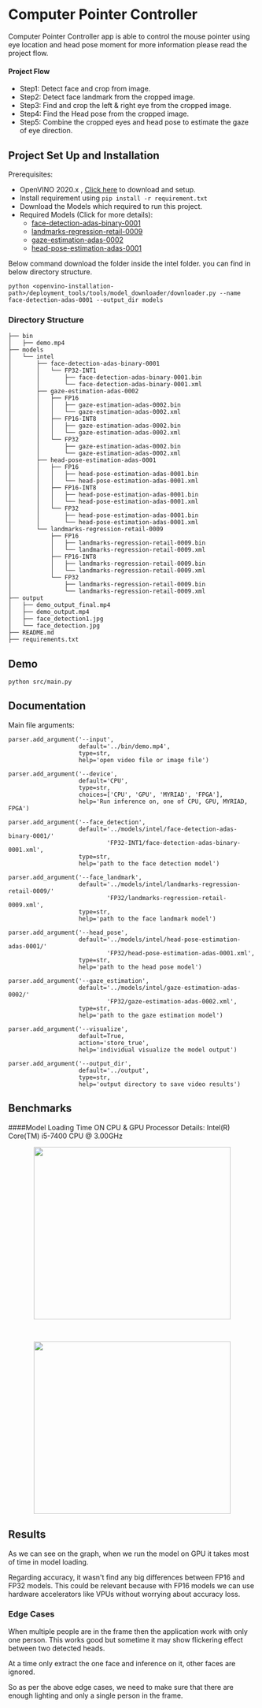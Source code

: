 # Computer Pointer Controller

Computer Pointer Controller app is able to control the mouse pointer using eye location and head pose moment for more information please read the project flow.
   
#### Project Flow
* Step1: Detect face and crop from image.
* Step2: Detect face landmark from the cropped image.
* Step3: Find and crop the left & right eye from the cropped image.
* Step4: Find the Head pose from the cropped image.
* Step5: Combine the cropped eyes and head pose to estimate the gaze of eye direction. 
 
## Project Set Up and Installation
Prerequisites:
* OpenVINO 2020.x , [Click here](https://docs.openvinotoolkit.org/latest/index.html) to download and setup.
* Install requirement using ```pip install -r requirement.txt```
* Download the Models which required to run this project. 
* Required Models (Click for more details): 
    * [face-detection-adas-binary-0001](https://docs.openvinotoolkit.org/latest/_models_intel_face_detection_adas_binary_0001_description_face_detection_adas_binary_0001.html) 
    * [landmarks-regression-retail-0009](https://docs.openvinotoolkit.org/latest/_models_intel_landmarks_regression_retail_0009_description_landmarks_regression_retail_0009.html)
    * [gaze-estimation-adas-0002](https://docs.openvinotoolkit.org/latest/_models_intel_head_pose_estimation_adas_0001_description_head_pose_estimation_adas_0001.html)
    * [head-pose-estimation-adas-0001](https://docs.openvinotoolkit.org/latest/_models_intel_gaze_estimation_adas_0002_description_gaze_estimation_adas_0002.html)
    
Below command download the folder inside the intel folder. you can find in below directory structure.
```
python <openvino-installation-path>/deployment_tools/tools/model_downloader/downloader.py --name face-detection-adas-0001 --output_dir models
```

### Directory Structure
```
├── bin
│   ├── demo.mp4
├── models
│   └── intel
│       ├── face-detection-adas-binary-0001
│       │   └── FP32-INT1
│       │       ├── face-detection-adas-binary-0001.bin
│       │       └── face-detection-adas-binary-0001.xml
│       ├── gaze-estimation-adas-0002
│       │   ├── FP16
│       │   │   ├── gaze-estimation-adas-0002.bin
│       │   │   └── gaze-estimation-adas-0002.xml
│       │   ├── FP16-INT8
│       │   │   ├── gaze-estimation-adas-0002.bin
│       │   │   └── gaze-estimation-adas-0002.xml
│       │   └── FP32
│       │       ├── gaze-estimation-adas-0002.bin
│       │       └── gaze-estimation-adas-0002.xml
│       ├── head-pose-estimation-adas-0001
│       │   ├── FP16
│       │   │   ├── head-pose-estimation-adas-0001.bin
│       │   │   └── head-pose-estimation-adas-0001.xml
│       │   ├── FP16-INT8
│       │   │   ├── head-pose-estimation-adas-0001.bin
│       │   │   └── head-pose-estimation-adas-0001.xml
│       │   └── FP32
│       │       ├── head-pose-estimation-adas-0001.bin
│       │       └── head-pose-estimation-adas-0001.xml
│       └── landmarks-regression-retail-0009
│           ├── FP16
│           │   ├── landmarks-regression-retail-0009.bin
│           │   └── landmarks-regression-retail-0009.xml
│           ├── FP16-INT8
│           │   ├── landmarks-regression-retail-0009.bin
│           │   └── landmarks-regression-retail-0009.xml
│           └── FP32
│               ├── landmarks-regression-retail-0009.bin
│               └── landmarks-regression-retail-0009.xml
├── output
│   ├── demo_output_final.mp4
│   ├── demo_output.mp4
│   ├── face_detection1.jpg
│   └── face_detection.jpg
├── README.md
├── requirements.txt

```

## Demo
```
python src/main.py
```

## Documentation
Main file arguments:

    parser.add_argument('--input',
                        default='../bin/demo.mp4',
                        type=str,
                        help='open video file or image file')

    parser.add_argument('--device',
                        default='CPU',
                        type=str,
                        choices=['CPU', 'GPU', 'MYRIAD', 'FPGA'],
                        help='Run inference on, one of CPU, GPU, MYRIAD, FPGA')

    parser.add_argument('--face_detection',
                        default='../models/intel/face-detection-adas-binary-0001/'
                                'FP32-INT1/face-detection-adas-binary-0001.xml',
                        type=str,
                        help='path to the face detection model')

    parser.add_argument('--face_landmark',
                        default='../models/intel/landmarks-regression-retail-0009/'
                                'FP32/landmarks-regression-retail-0009.xml',
                        type=str,
                        help='path to the face landmark model')

    parser.add_argument('--head_pose',
                        default='../models/intel/head-pose-estimation-adas-0001/'
                                'FP32/head-pose-estimation-adas-0001.xml',
                        type=str,
                        help='path to the head pose model')

    parser.add_argument('--gaze_estimation',
                        default='../models/intel/gaze-estimation-adas-0002/'
                                'FP32/gaze-estimation-adas-0002.xml',
                        type=str,
                        help='path to the gaze estimation model')

    parser.add_argument('--visualize',
                        default=True,
                        action='store_true',
                        help='individual visualize the model output')

    parser.add_argument('--output_dir',
                        default='../output',
                        type=str,
                        help='output directory to save video results')


## Benchmarks
####Model Loading Time ON CPU & GPU
Processor Details: Intel(R) Core(TM) i5-7400 CPU @ 3.00GHz

<p align="center">
<img src="resources/fp16_32_cpu.png" width=400px height=350px>
</p>
<br>
<p align="center">
<img src="resources/fp16_32_gpu.png" width=400px height=350px>
</p>


## Results
As we can see on the graph, when we run the model on GPU it takes most of time in model loading.

Regarding accuracy, it wasn't find any big differences between FP16 and FP32 models. This could be relevant because with FP16 models we can use hardware accelerators like VPUs without worrying about accuracy loss.

### Edge Cases
When multiple people are in the frame then the application work with only one person. This works good but sometime it may show flickering effect between two detected heads.

At a time only extract the one face and inference on it, other faces are ignored. 

So as per the above edge cases, we need to make sure that there are enough lighting and only a single person in the frame.